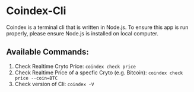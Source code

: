 # Coindex-Cli
Coindex is a terminal cli that is written in Node.js. To ensure this app is run properly, please ensure Node.js is installed on local computer. 

## Available Commands: 
1. Check Realtime Cryto Price: `coindex check price`
2. Check Realtime Price of a specfic Cryto (e.g. Bitcoin): `coindex check price --coin=BTC`
2. Check version of Cli: `coindex -V`
